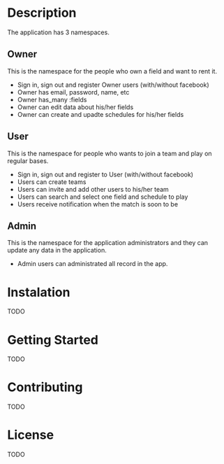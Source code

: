 # Description

The application has 3 namespaces.

## Owner
This is the namespace for the people who own a field and want to rent it.

- Sign in, sign out and register Owner users (with/without facebook)
- Owner has email, password, name, etc
- Owner has_many :fields
- Owner can edit data about his/her fields
- Owner can create and upadte schedules for his/her fields

## User
This is the namespace for people who wants to join a team and play on regular bases.

- Sign in, sign out and register to User (with/without facebook)
- Users can create teams
- Users can invite and add other users to his/her team
- Users can search and select one field and schedule to play
- Users receive notification when the match is soon to be

## Admin
This is the namespace for the application administrators and they can update any data in the application.
- Admin users can administrated all record in the app.

# Instalation
TODO
# Getting Started
TODO
# Contributing
TODO
# License
TODO